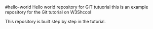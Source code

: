 #hello-world
Hello world repository for GIT tutuorial this is an example repository for the Git tutorial on W3Shcool

This repository is built step by step in the tutorial.
